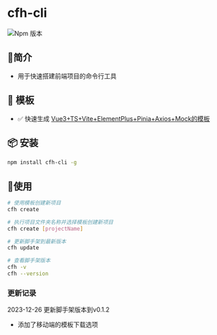 #  cfh-cli
![Npm 版本](https://img.shields.io/badge/cfh-cli_v0.0.1-green)

## 📖简介
- 用于快速搭建前端项目的命令行工具

## 📕 模板
-  ✅ 快速生成 [Vue3+TS+Vite+ElementPlus+Pinia+Axios+Mock的模板](https://gitee.com/sohucw/admin-pro)

## 📦 安装

```bash
npm install cfh-cli -g
```
## 🚩使用

```bash
# 使用模板创建新项目
cfh create 

# 执行项目文件夹名称并选择模板创建新项目
cfh create [projectName]

# 更新脚手架到最新版本
cfh update

# 查看脚手架版本
cfh -v
cfh --version

```

### 更新记录
2023-12-26 更新脚手架版本到v0.1.2
- 添加了移动端的模板下载选项

